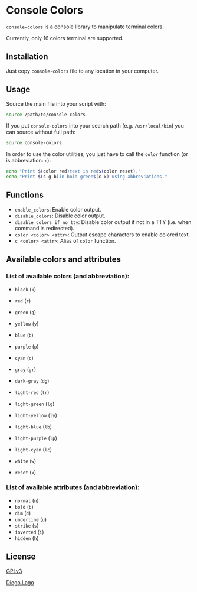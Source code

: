 # Console Colors

`console-colors` is a console library to manipulate terminal colors.

Currently, only 16 colors terminal are supported.

## Installation

Just copy `console-colors` file to any location in your computer.

## Usage

Source the main file into your script with:

```bash
source /path/to/console-colors
```

If you put `console-colors` into your search path (e.g. `/usr/local/bin`) you can source without full path:

```bash
source console-colors
```

In order to use the color utilities, you just have to call the `color` function (or is abbreviation: `c`):

```bash
echo "Print $(color red)text in red$(color reset)."
echo "Print $(c g b)in bold green$(c x) using abbreviations."
```

## Functions

* `enable_colors`: Enable color output.
* `disable_colors`: Disable color output.
* `disable_colors_if_no_tty`: Disable color output if not in a TTY (i.e. when command is redirected).
* `color <color> <attr>`: Output escape characters to enable colored text.
* `c <color> <attr>`: Alias of `color` function.

## Available colors and attributes

### List of available colors (and abbreviation):

* `black` (`k`)
* `red` (`r`)
* `green` (`g`)
* `yellow` (`y`)
* `blue` (`b`)
* `purple` (`p`)
* `cyan` (`c`)
* `gray` (`gr`)
* `dark-gray` (`dg`)
* `light-red` (`lr`)
* `light-green` (`lg`)
* `light-yellow` (`ly`)
* `light-blue` (`lb`)
* `light-purple` (`lp`)
* `light-cyan` (`lc`)
* `white` (`w`)

* `reset` (`x`)

### List of available attributes (and abbreviation):

* `normal` (`n`)
* `bold` (`b`)
* `dim` (`d`)
* `underline` (`u`)
* `strike` (`s`)
* `inverted` (`i`)
* `hidden` (`h`)

## License

[GPLv3](https://github.com/diegolagoglez/console-colors/blob/master/LICENSE)

[Diego Lago](diego.lago.gonzalez@gmail.com)

